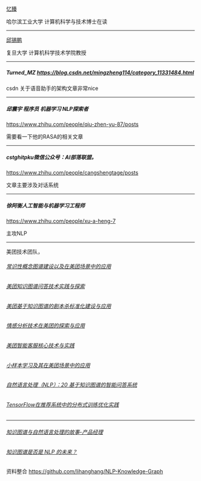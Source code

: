 [忆臻](https://www.zhihu.com/people/qinlibo_nlp)

哈尔滨工业大学 计算机科学与技术博士在读

---

[邱锡鹏](https://www.zhihu.com/people/xpqiu)

复旦大学 计算机科学技术学院教授

---

##### Turned_MZ https://blog.csdn.net/mingzheng114/category_11331484.html

csdn 关于语音助手的架构文章非常nice 

-----

##### 邱震宇 程序员 机器学习 NLP探索者

https://www.zhihu.com/people/qiu-zhen-yu-87/posts

需要看一下他的RASA的相关文章

----

##### cstghitpku微信公众号：AI部落联盟。

https://www.zhihu.com/people/cangshengtage/posts

文章主要涉及对话系统

----

##### 徐阿衡人工智能与机器学习工程师

https://www.zhihu.com/people/xu-a-heng-7

主攻NLP

---

美团技术团队，

###### [常识性概念图谱建设以及在美团场景中的应用](https://tech.meituan.com/2021/06/24/nature-language-process-nlp-knowledge-graph.html)

###### [美团知识图谱问答技术实践与探索](https://tech.meituan.com/2021/11/03/knowledge-based-question-answering-in-meituan.html)

###### [美团基于知识图谱的剧本杀标准化建设与应用](https://tech.meituan.com/2021/10/28/standardization-of-larp-games-based-on-knowledge-graph.html)

###### [情感分析技术在美团的探索与应用](https://tech.meituan.com/2021/10/20/the-applications-of-sentiment-analysis-meituan.html)

###### [美团智能客服核心技术与实践](https://tech.meituan.com/2021/09/30/artificial-intelligence-customer-service.html)

###### [小样本学习及其在美团场景中的应用](https://tech.meituan.com/2021/08/19/low-resource-learning.html)

###### [自然语言处理（NLP）：20 基于知识图谱的智能问答系统](https://blog.csdn.net/shenfuli/article/details/106666071)

###### [TensorFlow在推荐系统中的分布式训练优化实践](https://mp.weixin.qq.com/s/LjdHBEyQhJq3ptMj8XVT-w)

----

###### [知识图谱与自然语言处理的故事-产品经理](http://www.woshipm.com/ai/2334392.html)

###### [知识图谱是否是 NLP 的未来？](https://www.zhihu.com/question/267242467)

资料整合 https://github.com/lihanghang/NLP-Knowledge-Graph
